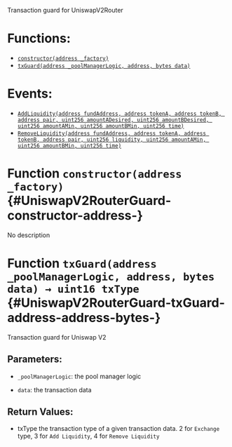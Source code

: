 Transaction guard for UniswapV2Router


# Functions:
- [`constructor(address _factory)`](#UniswapV2RouterGuard-constructor-address-)
- [`txGuard(address _poolManagerLogic, address, bytes data)`](#UniswapV2RouterGuard-txGuard-address-address-bytes-)

# Events:
- [`AddLiquidity(address fundAddress, address tokenA, address tokenB, address pair, uint256 amountADesired, uint256 amountBDesired, uint256 amountAMin, uint256 amountBMin, uint256 time)`](#UniswapV2RouterGuard-AddLiquidity-address-address-address-address-uint256-uint256-uint256-uint256-uint256-)
- [`RemoveLiquidity(address fundAddress, address tokenA, address tokenB, address pair, uint256 liquidity, uint256 amountAMin, uint256 amountBMin, uint256 time)`](#UniswapV2RouterGuard-RemoveLiquidity-address-address-address-address-uint256-uint256-uint256-uint256-)


# Function `constructor(address _factory)` {#UniswapV2RouterGuard-constructor-address-}
No description




# Function `txGuard(address _poolManagerLogic, address, bytes data) → uint16 txType` {#UniswapV2RouterGuard-txGuard-address-address-bytes-}
Transaction guard for Uniswap V2


## Parameters:
- `_poolManagerLogic`: the pool manager logic

- `data`: the transaction data


## Return Values:
- txType the transaction type of a given transaction data. 2 for `Exchange` type, 3 for `Add Liquidity`, 4 for `Remove Liquidity`


